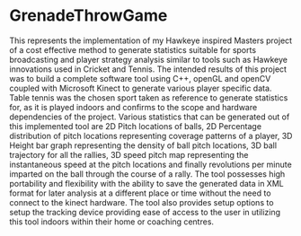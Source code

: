 GrenadeThrowGame
================

This represents the implementation of my Hawkeye inspired Masters project of a cost effective method to generate statistics suitable for sports broadcasting and player strategy analysis similar to tools such as Hawkeye innovations used in Cricket and Tennis.
The intended results of this project was to build a complete software tool using C++, openGL and openCV coupled with Microsoft Kinect to generate various player specific data. Table tennis was the chosen sport taken as reference to generate statistics for, as it is played indoors and confirms to the scope and hardware dependencies of the project.
Various statistics that can be generated out of this implemented tool are 2D Pitch locations of balls, 2D Percentage distribution of pitch locations representing coverage patterns of a player, 3D Height bar graph representing the density of ball pitch locations, 3D ball trajectory for all the rallies, 3D speed pitch map representing the instantaneous speed at the pitch locations and finally revolutions per minute imparted on the ball through the course of a rally. The tool possesses high portability and flexibility with the ability to save the generated data in XML format for later analysis at a different place or time without the need to connect to the kinect hardware. The tool also provides setup options to setup the tracking device providing ease of access to the user in utilizing this tool indoors within their home or coaching centres.
